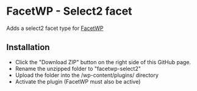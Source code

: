 FacetWP - Select2 facet
=======================

Adds a select2 facet type for [FacetWP](https://facetwp.com/)

## Installation
* Click the "Download ZIP" button on the right side of this GitHub page.
* Rename the unzipped folder to "facetwp-select2"
* Upload the folder into the /wp-content/plugins/ directory
* Activate the plugin (FacetWP must also be active)
